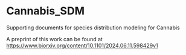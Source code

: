 # Cannabis_SDM
Supporting documents for species distribution modeling for Cannabis

A preprint of this work can be found at https://www.biorxiv.org/content/10.1101/2024.06.11.598429v1
